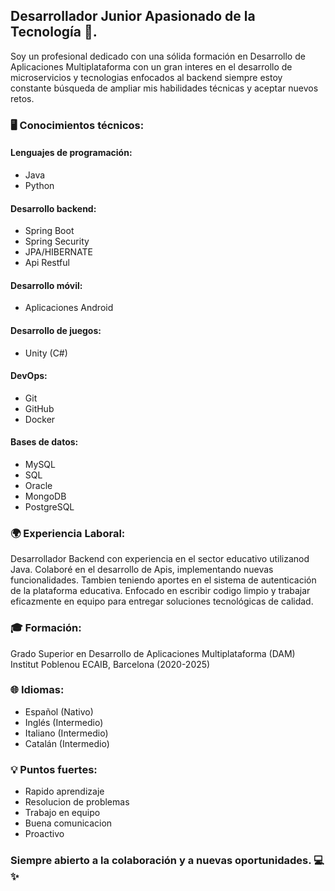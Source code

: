 ## Desarrollador Junior Apasionado de la Tecnología 🚀.

Soy un profesional dedicado con una sólida formación en Desarrollo de Aplicaciones Multiplataforma
con un gran interes en el desarrollo de microservicios y tecnologias enfocados al backend
siempre estoy constante búsqueda de ampliar mis habilidades técnicas y aceptar nuevos retos.

### 🖥️ Conocimientos técnicos:

#### Lenguajes de programación:
- Java
- Python

#### Desarrollo backend:
- Spring Boot
- Spring Security
- JPA/HIBERNATE
- Api Restful

#### Desarrollo móvil:
- Aplicaciones Android

#### Desarrollo de juegos:
- Unity (C#)

#### DevOps:
- Git
- GitHub
- Docker

#### Bases de datos:
- MySQL
- SQL
- Oracle
- MongoDB
- PostgreSQL

### 🌍 Experiencia Laboral:
Desarrollador Backend con experiencia en el sector educativo utilizanod Java.
Colaboré en el desarrollo de Apis, implementando nuevas funcionalidades. Tambien
teniendo aportes en el sistema de autenticación de la plataforma educativa.
Enfocado en escribir codigo limpio y trabajar eficazmente en equipo para entregar
soluciones tecnológicas  de calidad.

### 🎓 Formación:
Grado Superior en Desarrollo de Aplicaciones Multiplataforma (DAM)
Institut Poblenou ECAIB, Barcelona (2020-2025)

### 🌐 Idiomas:
- Español (Nativo)
- Inglés (Intermedio)
- Italiano (Intermedio)
- Catalán (Intermedio)

### 💡 Puntos fuertes:
- Rapido aprendizaje
- Resolucion de problemas
- Trabajo en equipo
- Buena comunicacion
- Proactivo

### Siempre abierto a la colaboración y a nuevas oportunidades. 💻✨
